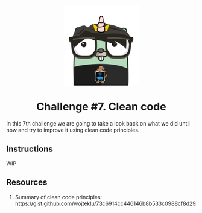 <p align="center">
    <img alt="&quot;a random gopher created by gopherize.me&quot;" src="../../img/gopher-challenge-7.png" width="200px" style="display: block; margin: 0 auto"/>
</p>

<h1 align="center" style="text-align: center;">
  Challenge #7. Clean code
</h1>

In this 7th challenge we are going to take a look back on what we did until now and try to improve it using clean code principles.

## Instructions

WIP

## Resources

1. Summary of clean code principles: https://gist.github.com/wojteklu/73c6914cc446146b8b533c0988cf8d29